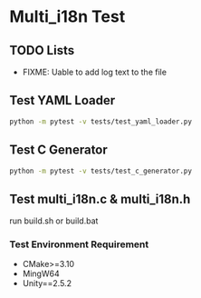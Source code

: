 # Multi_i18n Test

## TODO Lists

- FIXME: Uable to add log text to the file

## Test YAML Loader

```bash
python -m pytest -v tests/test_yaml_loader.py
```

## Test C Generator

```bash
python -m pytest -v tests/test_c_generator.py
```

## Test multi_i18n.c & multi_i18n.h

run build.sh or build.bat

### Test Environment Requirement

- CMake>=3.10
- MingW64
- Unity==2.5.2
